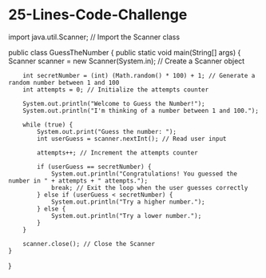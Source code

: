 # 25-Lines-Code-Challenge

import java.util.Scanner; // Import the Scanner class

public class GuessTheNumber {
    public static void main(String[] args) {
        Scanner scanner = new Scanner(System.in); // Create a Scanner object

        int secretNumber = (int) (Math.random() * 100) + 1; // Generate a random number between 1 and 100
        int attempts = 0; // Initialize the attempts counter

        System.out.println("Welcome to Guess the Number!");
        System.out.println("I'm thinking of a number between 1 and 100.");

        while (true) {
            System.out.print("Guess the number: ");
            int userGuess = scanner.nextInt(); // Read user input

            attempts++; // Increment the attempts counter

            if (userGuess == secretNumber) {
                System.out.println("Congratulations! You guessed the number in " + attempts + " attempts.");
                break; // Exit the loop when the user guesses correctly
            } else if (userGuess < secretNumber) {
                System.out.println("Try a higher number.");
            } else {
                System.out.println("Try a lower number.");
            }
        }

        scanner.close(); // Close the Scanner
    }
}
